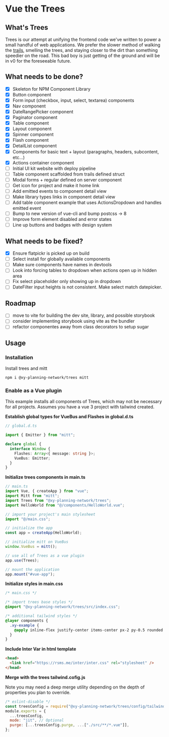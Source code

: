 # Vue the Trees

## What's Trees

Trees is our attempt at unifying the frontend code we've written to power a small handful of web applications. We prefer the slower method of walking the [trails](https://github.com/xy-planning-network/trails), smelling the trees, and staying closer to the dirt than something speedier on the road. This bad boy is just getting of the ground and will be in v0 for the foreseeable future.

## What needs to be done?

- [x] Skeleton for NPM Component Library
- [x] Button component
- [x] Form input (checkbox, input, select, textarea) components
- [x] Nav component
- [x] DateRangePicker component
- [x] Paginator component
- [x] Table component
- [x] Layout component
- [x] Spinner component
- [x] Flash component
- [x] DetailList component
- [x] Components for basic text + layout (paragraphs, headers, subcontent, etc...)
- [x] Actions container component
- [ ] Initial UI kit website with deploy pipeline
- [ ] Table component scaffolded from trails defined struct
- [ ] Modal forms + regular defined on server component
- [ ] Get icon for project and make it home link
- [ ] Add emitted events to component detail view
- [ ] Make library types links in component detail view
- [ ] Add table component example that uses ActionsDropdown and handles emitted event
- [ ] Bump to new version of vue-cli and bump postcss -> 8
- [ ] Improve form element disabled and error states
- [ ] Line up buttons and badges with design system

## What needs to be fixed?

- [x] Ensure flatpickr is picked up on build
- [ ] Select install for globally available components
- [ ] Make sure components have names in devtools
- [ ] Look into forcing tables to dropdown when actions open up in hidden area
- [ ] Fix select placeholder only showing up in dropdown
- [ ] DateFilter input heights is not consistent. Make select match datepicker.

## Roadmap

- [ ] move to vite for building the dev site, library, and possible storybook
- [ ] consider implementing storybook using vite as the bundler
- [ ] refactor componentes away from class decorators to setup sugar

## Usage

### Installation

Install trees and mitt

```sh
npm i @xy-planning-network/trees mitt
```

### Enable as a Vue plugin

This example installs all components of Trees, which may not be necessary for all projects. Assumes you have a vue 3 project with tailwind created.

**Establish global types for VueBus and Flashes in global.d.ts**

```ts
// global.d.ts

import { Emitter } from "mitt";

declare global {
  interface Window {
    Flashes: Array<{ message: string }>;
    VueBus: Emitter;
  }
}
```

**Initialize trees components in main.ts**

```ts
// main.ts
import Vue, { createApp } from "vue";
import Mitt from "mitt";
import Trees from "@xy-planning-network/trees";
import HelloWorld from "@/components/HelloWorld.vue";

// import your project's main stylesheet
import "@/main.css";

// initialize the app
const app = createApp(HelloWorld);

// initialize mitt on VueBus
window.VueBus = mitt();

// use all of Trees as a vue plugin
app.use(Trees);

// mount the application
app.mount("#vue-app");
```

**Initialize styles in main.css**

```css
/* main.css */

/* import trees base styles */
@import "@xy-planning-network/trees/src/index.css";

/* additional tailwind styles */
@layer components {
  .xy-example {
    @apply inline-flex justify-center items-center px-2 py-0.5 rounded text-xs font-medium bg-gray-100 text-gray-800;
  }
}
```

**Include Inter Var in html template**

```html
<head>
  <link href="https://rsms.me/inter/inter.css" rel="stylesheet" />
</head>
```

**Merge with the trees tailwind.cofig.js**

Note you may need a deep merge utility depending on the depth of properties you plan to override.

```js
/* eslint-disable */
const treesConfig = require("@xy-planning-network/trees/config/tailwind.config");
module.exports = {
  ...treesConfig,
  mode: "jit", // Optional
  purge: [...treesConfig.purge, ...["./src/**/*.vue"]],
};
```
